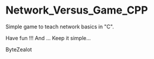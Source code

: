 # Network_Versus_Game_CPP

Simple game to teach network basics in "C".

Have fun !!! And ... Keep it simple...

ByteZealot
